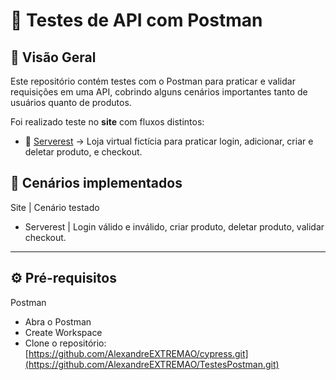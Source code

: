 # 🧪 Testes de API com Postman
## 🔎 Visão Geral
Este repositório contém testes com o Postman para praticar e validar requisições em uma API, cobrindo alguns cenários importantes tanto de usuários quanto de produtos.
  
Foi realizado teste no **site** com fluxos distintos:

- 🛒 [Serverest](https://serverest.dev/) → Loja virtual fictícia para praticar login, adicionar, criar e deletar produto, e checkout.

## 🔎 Cenários implementados

Site |	Cenário testado
- Serverest |	Login válido e inválido, criar produto, deletar produto, validar checkout.

---

## ⚙️ Pré-requisitos
Postman

- Abra o Postman
- Create Workspace  
- Clone o repositório:  [https://github.com/AlexandreEXTREMAO/cypress.git](https://github.com/AlexandreEXTREMAO/TestesPostman.git)


